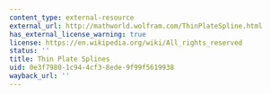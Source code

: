 ```yaml
---
content_type: external-resource
external_url: http://mathworld.wolfram.com/ThinPlateSpline.html
has_external_license_warning: true
license: https://en.wikipedia.org/wiki/All_rights_reserved
status: ''
title: Thin Plate Splines
uid: 0e3f7980-1c94-4cf3-8ede-9f99f5619938
wayback_url: ''
---
```


